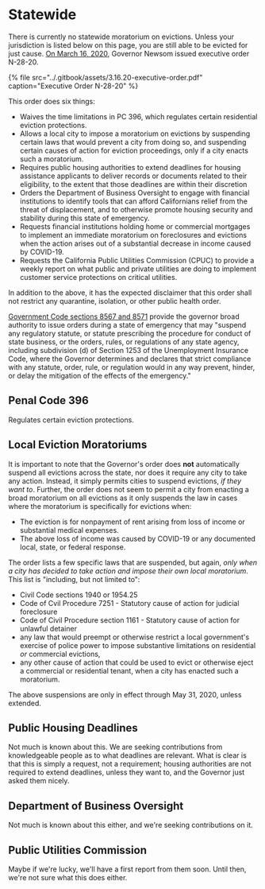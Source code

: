 # Statewide

There is currently no statewide moratorium on evictions. Unless your jurisdiction is listed below on this page, you are still able to be evicted for just cause. [On March 16, 2020](https://www.gov.ca.gov/2020/03/16/governor-newsom-issues-executive-order-to-protect-renters-and-homeowners-during-covid-19-pandemic/), Governor Newsom issued executive order N-28-20.

{% file src="../.gitbook/assets/3.16.20-executive-order.pdf" caption="Executive Order N-28-20" %}

This order does six things:

* Waives the time limitations in PC 396, which regulates certain residential eviction protections.
* Allows a local city to impose a moratorium on evictions by suspending certain laws that would prevent a city from doing so, and suspending certain causes of action for eviction proceedings, only if a city enacts such a moratorium.
* Requires public housing authorities to extend deadlines for housing assistance applicants to deliver records or documents related to their eligibility, to the extent that those deadlines are within their discretion
* Orders the Department of Business Oversight to engage with financial institutions to identify tools that can afford Californians relief from the threat of displacement, and to otherwise promote housing security and stability during this state of emergency.
* Requests financial institutions holding home or commercial mortgages to implement an immediate moratorium on foreclosures and evictions when the action arises out of a substantial decrease in income caused by COVID-19.
* Requests the California Public Utilities Commission \(CPUC\) to provide a weekly report on what public and private utilities are doing to implement customer service protections on critical utilities.

In addition to the above, it has the expected disclaimer that this order shall not restrict any quarantine, isolation, or other public health order.

[Government Code sections 8567 and 8571](https://leginfo.legislature.ca.gov/faces/codes_displayText.xhtml?lawCode=GOV&division=1.&title=2.&part=&chapter=7.&article=3.) provide the governor broad authority to issue orders during a state of emergency that may "suspend any regulatory statute, or statute prescribing the procedure for conduct of state business, or the orders, rules, or regulations of any state agency, including subdivision \(d\) of Section 1253 of the Unemployment Insurance Code, where the Governor determines and declares that strict compliance with any statute, order, rule, or regulation would in any way prevent, hinder, or delay the mitigation of the effects of the emergency."

## Penal Code 396

Regulates certain eviction protections.

## Local Eviction Moratoriums

It is important to note that the Governor's order does **not** automatically suspend all evictions across the state, nor does it require any city to take any action. Instead, it simply permits cities to suspend evictions, _if they want to_. Further, the order does not seem to permit a city from enacting a broad moratorium on all evictions as it only suspends the law in cases where the moratorium is specifically for evictions when:

* The eviction is for nonpayment of rent arising from loss of income or substantial medical expenses.
* The above loss of income was caused by COVID-19 or any documented local, state, or federal response.

The order lists a few specific laws that are suspended, but again, _only when a city has decided to take action and impose their own local moratorium_. This list is "including, but not limited to":

* Civil Code sections 1940 or 1954.25
* Code of Cvil Procedure 7251 - Statutory cause of action for judicial foreclosure
* Code of Civil Procedure section 1161 - Statutory cause of action for unlawful detainer
* any law that would preempt or otherwise restrict a local government's exercise of police power to impose substantive limitations on residential _or_ commercial evictions,
* any other cause of action that could be used to evict or otherwise eject a commercial or residential tenant, when a city has enacted such a moratorium.

The above suspensions are only in effect through May 31, 2020, unless extended.

## Public Housing Deadlines

Not much is known about this. We are seeking contributions from knowledgeable people as to what deadlines are relevant. What is clear is that this is simply a request, not a requirement; housing authorities are not required to extend deadlines, unless they want to, and the Governor just asked them nicely.

## Department of Business Oversight

Not much is known about this either, and we're seeking contributions on it.

## Public Utilities Commission

Maybe if we're lucky, we'll have a first report from them soon. Until then, we're not sure what this does either.



